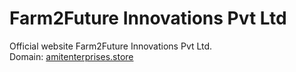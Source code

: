 # Farm2Future Innovations Pvt Ltd

Official website Farm2Future Innovations Pvt Ltd.  
Domain: [amitenterprises.store](https://amitenterprises.store)
